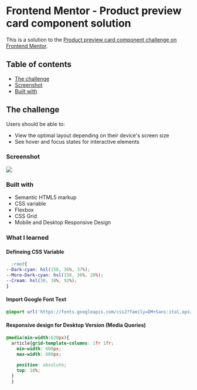 # Frontend Mentor - Product preview card component solution

This is a solution to the [Product preview card component challenge on Frontend Mentor](https://www.frontendmentor.io/challenges/product-preview-card-component-GO7UmttRfa). 

## Table of contents


- [The challenge](#the-challenge)
- [Screenshot](#screenshot)
- [Built with](#Built-with)





## The challenge

Users should be able to:

- View the optimal layout depending on their device's screen size
- See hover and focus states for interactive elements

### Screenshot

![](./screenshot.jpg)



### Built with

- Semantic HTML5 markup
- CSS variable
- Flexbox
- CSS Grid
- Mobile and Desktop Responsive Design




### What I learned
#### Defineing CSS Variable
```css
  :root{
--Dark-cyan: hsl(158, 36%, 37%);
--More-Dark-cyan: hsl(158, 36%, 28%);
--Cream: hsl(30, 38%, 92%);
}
```
#### Import Google Font Text
```css
@import url('https://fonts.googleapis.com/css2?family=DM+Sans:ital,opsz,wght@0,9..40,400;0,9..40,700;1,9..40,400;1,9..40,700&display=swap');
```

#### Responsive design for Desktop Version (Media Queries)  
```css
@media(min-width:620px){
  article{grid-template-columns: 1fr 1fr;
    min-width: 600px;
    max-width: 600px;
    
    position: absolute;
    top: 10%;
  } 
  }
```



